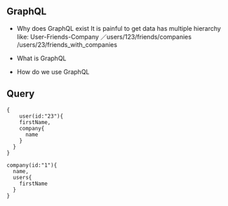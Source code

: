 ## GraphQL
- Why does GraphQL exist
  It is painful to get data has multiple hierarchy like:
  User-Friends-Company
  ／users/123/friends/companies
  /users/23/friends_with_companies

- What is GraphQL

- How do we use GraphQL

## Query
```
{
	user(id:"23"){
    firstName,
    company{
      name
    }
  }
}
```
```
company(id:"1"){
  name,
  users{
    firstName
  }
}
```